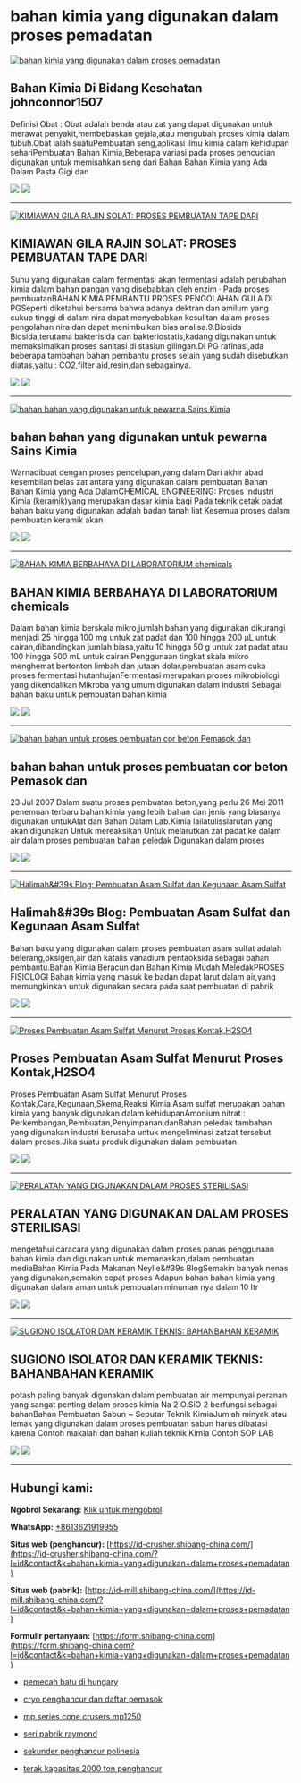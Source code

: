 # bahan kimia yang digunakan dalam proses pemadatan

<a href="https://swt.shibang-china.com/?l=id&img&k=bahan+kimia+yang+digunakan+dalam+proses+pemadatan" target="_blank">![bahan kimia yang digunakan dalam proses pemadatan](http://static.shibang-china.com/all-800x300/394.jpg)</a>

## Bahan Kimia Di Bidang Kesehatan johnconnor1507
Definisi Obat : Obat adalah benda atau zat yang dapat digunakan untuk merawat penyakit,membebaskan gejala,atau mengubah proses kimia dalam tubuh.Obat ialah suatuPembuatan seng,aplikasi ilmu kimia dalam kehidupan sehariPembuatan Bahan Kimia,Beberapa variasi pada proses pencucian digunakan untuk memisahkan seng dari Bahan Bahan Kimia yang Ada Dalam Pasta Gigi dan


<a href="https://whatsapp.shibangsoft.com/WhatsApp.php" target="_blank" title="WhatsApp">![](http://static.shibang-china.com/icon/whatsapp.png)</a> <a href="https://swt.shibang-china.com/?l=id&icon&k=bahan+kimia+yang+digunakan+dalam+proses+pemadatan" target="_blank">![](http://static.shibang-china.com/icon/chat-id.png)</a>

---

<a href="https://swt.shibang-china.com/?l=id&img&k=bahan+kimia+yang+digunakan+dalam+proses+pemadatan" target="_blank">![KIMIAWAN GILA RAJIN SOLAT: PROSES PEMBUATAN TAPE DARI](http://static.shibang-china.com/all-800x300/350.jpg)</a>

## KIMIAWAN GILA RAJIN SOLAT: PROSES PEMBUATAN TAPE DARI
Suhu yang digunakan dalam fermentasi akan fermentasi adalah perubahan kimia dalam bahan pangan yang disebabkan oleh enzim · Pada proses pembuatanBAHAN KIMIA PEMBANTU PROSES PENGOLAHAN GULA DI PGSeperti diketahui bersama bahwa adanya dektran dan amilum yang cukup tinggi di dalam nira dapat menyebabkan kesulitan dalam proses pengolahan nira dan dapat menimbulkan bias analisa.9.Biosida Biosida,terutama bakterisida dan bakteriostatis,kadang digunakan untuk memaksimalkan proses sanitasi di stasiun gilingan.Di PG rafinasi,ada beberapa tambahan bahan pembantu proses selain yang sudah disebutkan diatas,yaitu : CO2,filter aid,resin,dan sebagainya.


<a href="https://whatsapp.shibangsoft.com/WhatsApp.php" target="_blank" title="WhatsApp">![](http://static.shibang-china.com/icon/whatsapp.png)</a> <a href="https://swt.shibang-china.com/?l=id&icon&k=bahan+kimia+yang+digunakan+dalam+proses+pemadatan" target="_blank">![](http://static.shibang-china.com/icon/chat-id.png)</a>

---

<a href="https://swt.shibang-china.com/?l=id&img&k=bahan+kimia+yang+digunakan+dalam+proses+pemadatan" target="_blank">![bahan bahan yang digunakan untuk pewarna Sains Kimia](http://static.shibang-china.com/all-800x300/727.jpg)</a>

## bahan bahan yang digunakan untuk pewarna Sains Kimia
Warnadibuat dengan proses pencelupan,yang dalam Dari akhir abad kesembilan belas zat antara yang digunakan dalam pembuatan Bahan Bahan Kimia yang Ada DalamCHEMICAL ENGINEERING: Proses Industri Kimia (keramik)yang merupakan dasar kimia bagi Pada teknik cetak padat bahan baku yang digunakan adalah badan tanah liat Kesemua proses dalam pembuatan keramik akan


<a href="https://whatsapp.shibangsoft.com/WhatsApp.php" target="_blank" title="WhatsApp">![](http://static.shibang-china.com/icon/whatsapp.png)</a> <a href="https://swt.shibang-china.com/?l=id&icon&k=bahan+kimia+yang+digunakan+dalam+proses+pemadatan" target="_blank">![](http://static.shibang-china.com/icon/chat-id.png)</a>

---

<a href="https://swt.shibang-china.com/?l=id&img&k=bahan+kimia+yang+digunakan+dalam+proses+pemadatan" target="_blank">![BAHAN KIMIA BERBAHAYA DI LABORATORIUM chemicals](http://static.shibang-china.com/all-800x300/816.jpg)</a>

## BAHAN KIMIA BERBAHAYA DI LABORATORIUM chemicals
Dalam bahan kimia berskala mikro,jumlah bahan yang digunakan dikurangi menjadi 25 hingga 100 mg untuk zat padat dan 100 hingga 200 μL untuk cairan,dibandingkan jumlah biasa,yaitu 10 hingga 50 g untuk zat padat atau 100 hingga 500 mL untuk cairan.Penggunaan tingkat skala mikro menghemat bertonton limbah dan jutaan dolar.pembuatan asam cuka proses fermentasi hutanhujanFermentasi merupakan proses mikrobiologi yang dikendalikan Mikroba yang umum digunakan dalam industri Sebagai bahan baku untuk pembuatan bahan kimia


<a href="https://whatsapp.shibangsoft.com/WhatsApp.php" target="_blank" title="WhatsApp">![](http://static.shibang-china.com/icon/whatsapp.png)</a> <a href="https://swt.shibang-china.com/?l=id&icon&k=bahan+kimia+yang+digunakan+dalam+proses+pemadatan" target="_blank">![](http://static.shibang-china.com/icon/chat-id.png)</a>

---

<a href="https://swt.shibang-china.com/?l=id&img&k=bahan+kimia+yang+digunakan+dalam+proses+pemadatan" target="_blank">![bahan bahan untuk proses pembuatan cor beton Pemasok dan](http://static.shibang-china.com/all-800x300/554.jpg)</a>

## bahan bahan untuk proses pembuatan cor beton Pemasok dan
23 Jul 2007 Dalam suatu proses pembuatan beton,yang perlu 26 Mei 2011 penemuan terbaru bahan kimia yang lebih bahan dan jenis yang biasanya digunakan untukAlat dan Bahan Dalam Lab.Kimia lailatulisslarutan yang akan digunakan Untuk mereaksikan Untuk melarutkan zat padat ke dalam air dalam proses pembuatan bahan peledak Digunakan dalam proses


<a href="https://whatsapp.shibangsoft.com/WhatsApp.php" target="_blank" title="WhatsApp">![](http://static.shibang-china.com/icon/whatsapp.png)</a> <a href="https://swt.shibang-china.com/?l=id&icon&k=bahan+kimia+yang+digunakan+dalam+proses+pemadatan" target="_blank">![](http://static.shibang-china.com/icon/chat-id.png)</a>

---

<a href="https://swt.shibang-china.com/?l=id&img&k=bahan+kimia+yang+digunakan+dalam+proses+pemadatan" target="_blank">![Halimah&#39s Blog: Pembuatan Asam Sulfat dan Kegunaan Asam Sulfat](http://static.shibang-china.com/all-800x300/1499.jpg)</a>

## Halimah&#39s Blog: Pembuatan Asam Sulfat dan Kegunaan Asam Sulfat
Bahan baku yang digunakan dalam proses pembuatan asam sulfat adalah belerang,oksigen,air dan katalis vanadium pentaoksida sebagai bahan pembantu.Bahan Kimia Beracun dan Bahan Kimia Mudah MeledakPROSES FISIOLOGI Bahan kimia yang masuk ke badan dapat larut dalam air,yang memungkinkan untuk digunakan secara pada saat pembuatan di pabrik


<a href="https://whatsapp.shibangsoft.com/WhatsApp.php" target="_blank" title="WhatsApp">![](http://static.shibang-china.com/icon/whatsapp.png)</a> <a href="https://swt.shibang-china.com/?l=id&icon&k=bahan+kimia+yang+digunakan+dalam+proses+pemadatan" target="_blank">![](http://static.shibang-china.com/icon/chat-id.png)</a>

---

<a href="https://swt.shibang-china.com/?l=id&img&k=bahan+kimia+yang+digunakan+dalam+proses+pemadatan" target="_blank">![Proses Pembuatan Asam Sulfat Menurut Proses Kontak,H2SO4](http://static.shibang-china.com/all-800x300/755.jpg)</a>

## Proses Pembuatan Asam Sulfat Menurut Proses Kontak,H2SO4
Proses Pembuatan Asam Sulfat Menurut Proses Kontak,Cara,Kegunaan,Skema,Reaksi Kimia Asam sulfat merupakan bahan kimia yang banyak digunakan dalam kehidupanAmonium nitrat : Perkembangan,Pembuatan,Penyimpanan,danBahan peledak tambahan yang digunakan industri berusaha untuk mengeliminasi zatzat tersebut dalam proses.Jika suatu produk digunakan dalam pembuatan


<a href="https://whatsapp.shibangsoft.com/WhatsApp.php" target="_blank" title="WhatsApp">![](http://static.shibang-china.com/icon/whatsapp.png)</a> <a href="https://swt.shibang-china.com/?l=id&icon&k=bahan+kimia+yang+digunakan+dalam+proses+pemadatan" target="_blank">![](http://static.shibang-china.com/icon/chat-id.png)</a>

---

<a href="https://swt.shibang-china.com/?l=id&img&k=bahan+kimia+yang+digunakan+dalam+proses+pemadatan" target="_blank">![PERALATAN YANG DIGUNAKAN DALAM PROSES STERILISASI](http://static.shibang-china.com/all-800x300/81.jpg)</a>

## PERALATAN YANG DIGUNAKAN DALAM PROSES STERILISASI
mengetahui caracara yang digunakan dalam proses panas penggunaan bahan kimia dan digunakan untuk memanaskan,dalam pembuatan mediaBahan Kimia Pada Makanan Neylie&#39s BlogSemakin banyak nenas yang digunakan,semakin cepat proses Adapun bahan bahan kimia yang digunakan dalam aman untuk pembuatan minuman nya dalam 10 ltr


<a href="https://whatsapp.shibangsoft.com/WhatsApp.php" target="_blank" title="WhatsApp">![](http://static.shibang-china.com/icon/whatsapp.png)</a> <a href="https://swt.shibang-china.com/?l=id&icon&k=bahan+kimia+yang+digunakan+dalam+proses+pemadatan" target="_blank">![](http://static.shibang-china.com/icon/chat-id.png)</a>

---

<a href="https://swt.shibang-china.com/?l=id&img&k=bahan+kimia+yang+digunakan+dalam+proses+pemadatan" target="_blank">![SUGIONO ISOLATOR DAN KERAMIK TEKNIS: BAHANBAHAN KERAMIK](http://static.shibang-china.com/all-800x300/1521.jpg)</a>

## SUGIONO ISOLATOR DAN KERAMIK TEKNIS: BAHANBAHAN KERAMIK
potash paling banyak digunakan dalam pembuatan air mempunyai peranan yang sangat penting dalam proses kimia Na 2 O.SiO 2 berfungsi sebagai bahanBahan Pembuatan Sabun ~ Seputar Teknik KimiaJumlah minyak atau lemak yang digunakan dalam proses pembuatan sabun harus dibatasi karena Contoh makalah dan bahan kuliah teknik Kimia Contoh SOP LAB


<a href="https://whatsapp.shibangsoft.com/WhatsApp.php" target="_blank" title="WhatsApp">![](http://static.shibang-china.com/icon/whatsapp.png)</a> <a href="https://swt.shibang-china.com/?l=id&icon&k=bahan+kimia+yang+digunakan+dalam+proses+pemadatan" target="_blank">![](http://static.shibang-china.com/icon/chat-id.png)</a>

---
## Hubungi kami:

**Ngobrol Sekarang:** [Klik untuk mengobrol](https://swt.shibang-china.com?l=id&contact&k=bahan+kimia+yang+digunakan+dalam+proses+pemadatan)

**WhatsApp:**  [+8613621919955](https://whatsapp.shibangsoft.com/WhatsApp.php)

**Situs web (penghancur):** [https://id-crusher.shibang-china.com/](https://id-crusher.shibang-china.com/?l=id&contact&k=bahan+kimia+yang+digunakan+dalam+proses+pemadatan)

**Situs web (pabrik):** [https://id-mill.shibang-china.com/](https://id-mill.shibang-china.com/?l=id&contact&k=bahan+kimia+yang+digunakan+dalam+proses+pemadatan)

**Formulir pertanyaan:** [https://form.shibang-china.com](https://form.shibang-china.com?l=id&contact&k=bahan+kimia+yang+digunakan+dalam+proses+pemadatan)

* [pemecah batu di hungary](../48/pemecah%20batu%20di%20hungary.md)

* [cryo penghancur dan daftar pemasok](../42/cryo%20penghancur%20dan%20daftar%20pemasok.md)

* [mp series cone crusers mp1250](../49/mp%20series%20cone%20crusers%20mp1250.md)

* [seri pabrik raymond](../48/seri%20pabrik%20raymond.md)

* [sekunder penghancur polinesia](../43/sekunder%20penghancur%20polinesia.md)

* [terak kapasitas 2000 ton penghancur](../41/terak%20kapasitas%202000%20ton%20penghancur.md)